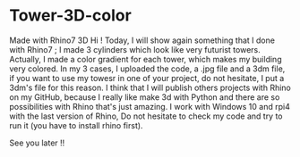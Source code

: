 # Tower-3D-color
Made with Rhino7 3D
Hi !
Today, I will show again something that I done with Rhino7 ; I made 3 cylinders which look like very futurist towers. Actually, I made a color gradient for each tower, which makes my building very colored. In my 3 cases, I uploaded the code, a .jpg file and a 3dm file, if you want to use my towesr in one of your project, do not hesitate, I put a 3dm's file for this reason. I think that I will publish others projects with Rhino on my GitHub, because I really like make 3d with Python and there are so possibilities with Rhino that's just amazing. I work with Windows 10 and rpi4 with the last version of Rhino, Do not hesitate to check my code and try to run it (you have to install rhino first).

See you later !!
